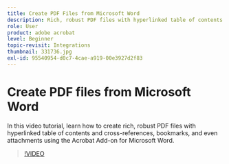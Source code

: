 ```yaml
---
title: Create PDF Files from Microsoft Word
description: Rich, robust PDF files with hyperlinked table of contents and cross-references, bookmarks, and even attachments are easy to create using the Acrobat Add-on for Microsoft Word
role: User
product: adobe acrobat
level: Beginner
topic-revisit: Integrations
thumbnail: 331736.jpg
exl-id: 95540954-d0c7-4cae-a919-00e3927d2f83
---
```

# Create PDF files from Microsoft Word

In this video tutorial, learn how to create rich, robust PDF files with hyperlinked table of contents and cross-references, bookmarks, and even attachments using the Acrobat Add-on for Microsoft Word.

>[!VIDEO](https://video.tv.adobe.com/v/331736?hidetitle=true)
